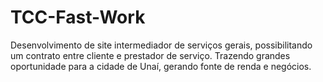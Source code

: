 # TCC-Fast-Work
Desenvolvimento de site intermediador de serviços gerais, possibilitando um contrato entre cliente e prestador de serviço. Trazendo grandes oportunidade para a cidade de Unaí, gerando fonte de renda e negócios.
